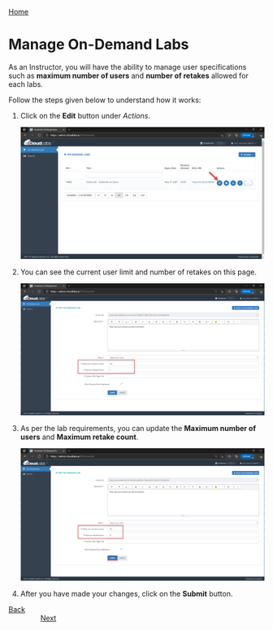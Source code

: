 [Home](./../README.md)

# Manage On-Demand Labs

As an Instructor, you will have the ability to manage user specifications such as **maximum number of users** and **number of retakes** allowed for each labs.

Follow the steps given below to understand how it works:

1. Click on the **Edit** button under _Actions_.

    ![](media/image5.png) 

2. You can see the current user limit and number of retakes on this page.

    ![](media/image6.png) 
    
3. As per the lab requirements, you can update the **Maximum number of users** and **Maximum retake count**.

    ![](media/image7.png)

4. After you have made your changes, click on the **Submit** button. 


[Back](./Login-to-CloudLabs-readme.md)&nbsp;&nbsp;&nbsp;&nbsp;&nbsp;&nbsp;&nbsp;&nbsp;&nbsp;&nbsp;&nbsp;&nbsp;&nbsp;&nbsp;&nbsp;&nbsp;&nbsp;&nbsp;&nbsp;&nbsp;&nbsp;&nbsp;&nbsp;&nbsp;&nbsp;&nbsp;&nbsp;&nbsp;&nbsp;&nbsp;&nbsp;&nbsp;&nbsp;&nbsp;&nbsp;&nbsp;&nbsp;&nbsp;&nbsp;&nbsp;&nbsp;&nbsp;&nbsp;&nbsp;&nbsp;&nbsp;&nbsp;&nbsp;&nbsp;&nbsp;&nbsp;&nbsp;&nbsp;&nbsp;&nbsp;&nbsp;&nbsp;&nbsp;&nbsp;&nbsp;&nbsp;&nbsp;&nbsp;&nbsp;&nbsp;&nbsp;&nbsp;&nbsp;&nbsp;&nbsp;&nbsp;&nbsp;&nbsp;&nbsp;&nbsp;&nbsp;&nbsp;&nbsp;&nbsp;&nbsp;&nbsp;&nbsp;&nbsp;&nbsp;&nbsp;&nbsp;&nbsp;&nbsp;&nbsp;&nbsp;&nbsp;&nbsp;&nbsp;&nbsp;&nbsp;&nbsp;&nbsp;&nbsp;&nbsp;&nbsp;&nbsp;&nbsp;&nbsp;&nbsp;&nbsp;&nbsp;&nbsp;&nbsp;&nbsp;&nbsp;&nbsp;&nbsp;&nbsp;&nbsp;&nbsp;&nbsp;&nbsp;&nbsp;&nbsp;&nbsp;&nbsp;&nbsp;&nbsp;&nbsp;&nbsp;&nbsp;&nbsp;&nbsp;&nbsp;&nbsp;&nbsp;&nbsp;&nbsp;&nbsp;&nbsp;[Next](./View-and-Manage-Users-readme.md) 
